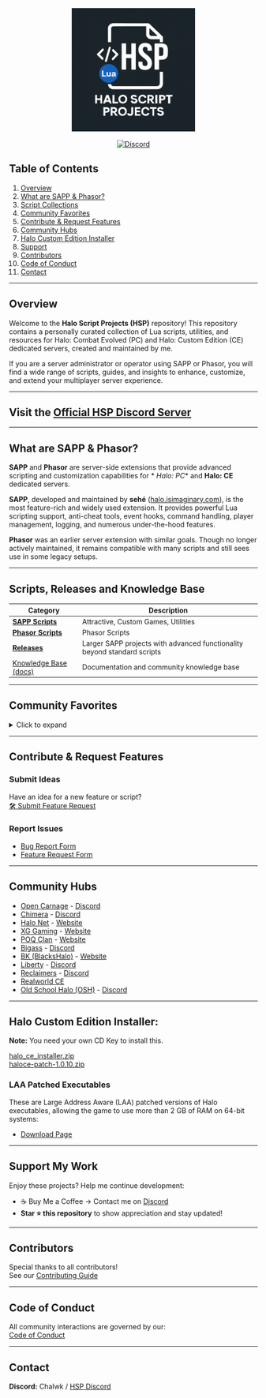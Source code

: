 <div align="center">
  <img src="misc/hsp-logo.png" alt="Halo Script Projects" width="250">

[![Discord](https://img.shields.io/badge/Discord-Join_Our_Server-7289DA?style=for-the-badge&logo=discord)](https://discord.gg/D76H7RVPC9)

</div>

## Table of Contents

1. [Overview](#overview)
2. [What are SAPP & Phasor?](#what-are-sapp--phasor)
3. [Script Collections](#scripts-releases-and-knowledge-base)
4. [Community Favorites](#community-favorites)
5. [Contribute & Request Features](#contribute--request-features)
6. [Community Hubs](#community-hubs)
7. [Halo Custom Edition Installer](#halo-custom-edition-installer)
8. [Support](#support-my-work)
9. [Contributors](#contributors)
10. [Code of Conduct](#code-of-conduct)
11. [Contact](#contact)

---

## Overview

Welcome to the **Halo Script Projects (HSP)** repository! This repository contains a personally curated collection of
Lua scripts, utilities, and resources for Halo: Combat Evolved (PC) and Halo: Custom Edition (CE) dedicated servers,
created and maintained by me.

If you are a server administrator or operator using SAPP or Phasor, you will find a wide range of scripts, guides, and
insights to enhance, customize, and extend your multiplayer server experience.

---

## Visit the [Official HSP Discord Server](https://discord.gg/D76H7RVPC9)

---

## What are SAPP & Phasor?

**SAPP** and **Phasor** are server-side extensions that provide advanced scripting and customization capabilities for *
*Halo: PC** and **Halo: CE** dedicated servers.

**SAPP**, developed and maintained by **sehé** ([halo.isimaginary.com](http://halo.isimaginary.com)), is the most
feature-rich and widely used extension. It provides powerful Lua scripting support, anti-cheat tools, event hooks,
command handling, player management, logging, and numerous under-the-hood features.

**Phasor** was an earlier server extension with similar goals. Though no longer actively maintained, it remains
compatible with many scripts and still sees use in some legacy setups.

---

## Scripts, Releases and Knowledge Base

| Category                                                                | Description                                                              |
|-------------------------------------------------------------------------|--------------------------------------------------------------------------|
| [**SAPP Scripts**](./sapp)                                              | Attractive, Custom Games, Utilities                                      |
| [**Phasor Scripts**](./phasor)                                          | Phasor Scripts                                                           |
| [**Releases**](https://github.com/Chalwk/HALO-SCRIPT-PROJECTS/releases) | Larger SAPP projects with advanced functionality beyond standard scripts |
| [Knowledge Base (docs)](docs/knowledge_base)                            | Documentation and community knowledge base                               |

---

## Community Favorites

<details>
<summary>Click to expand</summary>

| Category         | Script                                                                |
|------------------|-----------------------------------------------------------------------|
| **Attractive**   | [Capture The Flag](./sapp/attractive/capture_the_flag.lua)            |
|                  | [Custom Teleports](./sapp/attractive/custom_teleports.lua)            |
|                  | [Deployable Mines](./sapp/attractive/deployable_mines.lua)            |
|                  | [Rank System](./sapp/attractive/rank_system.lua)                      |
|                  | [Sprint System](./sapp/attractive/sprint_system.lua)                  |
|                  | [Tactical Insertion](./sapp/attractive/tactical_insertion.lua)        |
|                  | [Tea Bagging](./sapp/attractive/tea_bagging.lua)                      |
|                  | [Uber](./sapp/attractive/uber.lua)                                    |
|                  | [Vanish](./sapp/attractive/vanish.lua)                                |
| **Custom Games** | [Divide and Conquer](./sapp/custom_games/divide_and_conquer.lua)      |
|                  | [Gun Game](./sapp/custom_games/gun_game.lua)                          |
|                  | [Kill Confirmed](./sapp/custom_games/kill_confirmed.lua)              |
|                  | [Melee Attack](./sapp/custom_games/melee_attack.lua)                  |
|                  | [One In The Chamber](./sapp/custom_games/one_in_the_chamber.lua)      |
|                  | [Snipers Dream Team](./sapp/custom_games/snipers_dream_team.lua)      |
|                  | [Tag](./sapp/custom_games/tag.lua)                                    |
|                  | [Zombies Standard](./sapp/custom_games/zombies_standard.lua)          |
|                  | [Zombies Advanced](./sapp/custom_games/zombies_advanced.lua)          |
| **Utility**      | [AFK System](./sapp/utility/afk_system.lua)                           |
|                  | [Anti Impersonator](./sapp/utility/anti_impersonator.lua)             |
|                  | [Auto Message](./sapp/utility/auto_message.lua)                       |
|                  | [Custom Loadouts](./sapp/utility/custom_loadouts.lua)                 |
|                  | [Delay Skip](./sapp/utility/delay_skip.lua)                           |
|                  | [Dynamic Ping Kicker](./sapp/utility/dynamic_ping_kicker.lua)         |
|                  | [Dynamic Score Limit](./sapp/utility/dynamic_score_limit.lua)         |
|                  | [Liberty Vehicle Spawner](./sapp/utility/liberty_vehicle_spawner.lua) |
|                  | [Notify Me](./sapp/utility/notify_me.lua)                             |
|                  | [Race Assistant](./sapp/utility/race_assistant.lua)                   |
|                  | [Server Logger](./sapp/utility/server_logger.lua)                     |
|                  | [Team Shuffler](./sapp/utility/team_shuffler.lua)                     |
|                  | [Weapon Assigner](./sapp/utility/weapon_assigner.lua)                 |
|                  | [Word Buster](./sapp/utility/word_buster.lua)                         |

</details>

---

## Contribute & Request Features

### Submit Ideas

Have an idea for a new feature or script?  
[🛠️ Submit Feature Request](https://github.com/Chalwk/HALO-SCRIPT-PROJECTS/issues/new?template=FEATURE_REQUEST.yaml)

### Report Issues

- [Bug Report Form](https://github.com/Chalwk/HALO-SCRIPT-PROJECTS/issues/new?assignees=Chalwk&labels=Bug%2CNeeds+Triage&projects=&template=BUG_REPORT.yaml&title=%5BBUG%5D+%3Ctitle%3E)
- [Feature Request Form](https://github.com/Chalwk/HALO-SCRIPT-PROJECTS/issues/new?assignees=Chalwk&labels=Feature%2CNeeds+Review&projects=&template=FEATURE_REQUEST.yaml&title=%5BFEATURE%5D+%3Ctitle%3E)

---

## Community Hubs

- [Open Carnage](https://opencarnage.net) - [Discord](https://discord.gg/2pf3Yjb)
- [Chimera](https://opencarnage.net/index.php?/topic/6916-chimera-download-source-code-and-discord/) - [Discord](https://discord.gg/ZwQeBE2)
- [Halo Net](https://halonet.net/) - [Website](https://halonet.net/)
- [XG Gaming](https://www.xgclan.com) - [Website](https://www.xgclan.com)
- [POQ Clan](http://poqclan.com/) - [Website](http://poqclan.com/)
- [Bigass](https://discord.gg/yUKg56uhqG) - [Discord](https://discord.gg/yUKg56uhqG)
- [BK (BlacksHalo)](https://www.blackshalo.com) - [Website](https://www.blackshalo.com)
- [Liberty](https://discord.gg/3J2Zppghz5) - [Discord](https://discord.gg/3J2Zppghz5)
- [Reclaimers](https://c20.reclaimers.net/) - [Discord](https://discord.reclaimers.net/)
- [Realworld CE](https://www.realworldce.com/)
- [Old School Halo (OSH)](https://discord.gg/5gvn6T6vXe) - [Discord](https://discord.gg/5gvn6T6vXe)

---

## Halo Custom Edition Installer:

**Note:** You need your own CD Key to install this.

[halo_ce_installer.zip](https://drive.google.com/file/d/1TTiBYhO9JS5Js0exRlygH9pAC2yV1KsV/view?usp=sharing)  
[haloce-patch-1.0.10.zip](https://drive.google.com/file/d/1CIPg3XZ3VIm4ngUnDqLCRNSn9x-jxD6W/view?usp=drive_link)

### LAA Patched Executables

These are Large Address Aware (LAA) patched versions of Halo executables, allowing the game to use more than 2 GB of RAM
on 64-bit systems:

- [Download Page](https://github.com/Chalwk/HALO-SCRIPT-PROJECTS/releases/tag/laa_patched)

---

## Support My Work

Enjoy these projects? Help me continue development:

- ☕ Buy Me a Coffee -> Contact me on [Discord](https://discord.gg/D76H7RVPC9)
- **Star ⭐ this repository** to show appreciation and stay updated!

---

## Contributors

Special thanks to all contributors!  
See our [Contributing Guide](https://github.com/Chalwk/HALO-SCRIPT-PROJECTS/blob/master/CONTRIBUTING.md)

---

## Code of Conduct

All community interactions are governed by our:  
[Code of Conduct](https://github.com/Chalwk/HALO-SCRIPT-PROJECTS/blob/master/CODE_OF_CONDUCT.md)

---

## Contact

**Discord:** Chalwk / [HSP Discord](https://discord.gg/D76H7RVPC9)